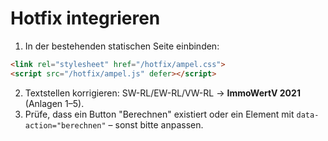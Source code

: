 # Hotfix integrieren

1. In der bestehenden statischen Seite einbinden:
```html
<link rel="stylesheet" href="/hotfix/ampel.css">
<script src="/hotfix/ampel.js" defer></script>
```
2. Textstellen korrigieren: SW-RL/EW-RL/VW-RL → **ImmoWertV 2021** (Anlagen 1–5).
3. Prüfe, dass ein Button "Berechnen" existiert oder ein Element mit `data-action="berechnen"` – sonst bitte anpassen.
